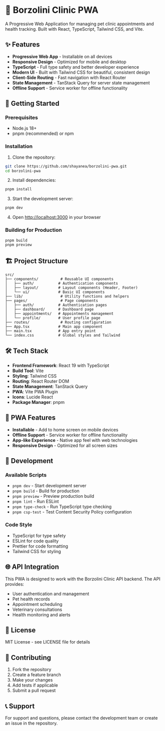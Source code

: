 # 🐾 Borzolini Clinic PWA

A Progressive Web Application for managing pet clinic appointments and health tracking. Built with React, TypeScript, Tailwind CSS, and Vite.

## ✨ Features

- **Progressive Web App** - Installable on all devices
- **Responsive Design** - Optimized for mobile and desktop
- **TypeScript** - Full type safety and better developer experience
- **Modern UI** - Built with Tailwind CSS for beautiful, consistent design
- **Client-Side Routing** - Fast navigation with React Router
- **State Management** - TanStack Query for server state management
- **Offline Support** - Service worker for offline functionality

## 🚀 Getting Started

### Prerequisites

- Node.js 18+
- pnpm (recommended) or npm

### Installation

1. Clone the repository:

```bash
git clone https://github.com/shayanea/borzolini-pwa.git
cd borzolini-pwa
```

2. Install dependencies:

```bash
pnpm install
```

3. Start the development server:

```bash
pnpm dev
```

4. Open [http://localhost:3000](http://localhost:3000) in your browser

### Building for Production

```bash
pnpm build
pnpm preview
```

## 🏗️ Project Structure

```
src/
├── components/          # Reusable UI components
│   ├── auth/           # Authentication components
│   ├── layout/         # Layout components (Header, Footer)
│   └── ui/             # Basic UI components
├── lib/                 # Utility functions and helpers
├── pages/               # Page components
│   ├── auth/           # Authentication pages
│   ├── dashboard/      # Dashboard page
│   ├── appointments/   # Appointments management
│   └── profile/        # User profile page
├── routes/              # Routing configuration
├── App.tsx             # Main app component
├── main.tsx            # App entry point
└── index.css           # Global styles and Tailwind
```

## 🛠️ Tech Stack

- **Frontend Framework**: React 19 with TypeScript
- **Build Tool**: Vite
- **Styling**: Tailwind CSS
- **Routing**: React Router DOM
- **State Management**: TanStack Query
- **PWA**: Vite PWA Plugin
- **Icons**: Lucide React
- **Package Manager**: pnpm

## 📱 PWA Features

- **Installable** - Add to home screen on mobile devices
- **Offline Support** - Service worker for offline functionality
- **App-like Experience** - Native app feel with web technologies
- **Responsive Design** - Optimized for all screen sizes

## 🔧 Development

### Available Scripts

- `pnpm dev` - Start development server
- `pnpm build` - Build for production
- `pnpm preview` - Preview production build
- `pnpm lint` - Run ESLint
- `pnpm type-check` - Run TypeScript type checking
- `pnpm csp-test` - Test Content Security Policy configuration

### Code Style

- TypeScript for type safety
- ESLint for code quality
- Prettier for code formatting
- Tailwind CSS for styling

## 🌐 API Integration

This PWA is designed to work with the Borzolini Clinic API backend. The API provides:

- User authentication and management
- Pet health records
- Appointment scheduling
- Veterinary consultations
- Health monitoring and alerts

## 📄 License

MIT License - see LICENSE file for details

## 🤝 Contributing

1. Fork the repository
2. Create a feature branch
3. Make your changes
4. Add tests if applicable
5. Submit a pull request

## 📞 Support

For support and questions, please contact the development team or create an issue in the repository.
